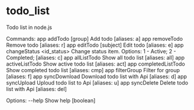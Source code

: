 # todo_list
Todo list in node.js


Commands:
  app addTodo <todo> [group]         Add todo                       [aliases: a]
  app removeTodo <id>                Remove todo                    [aliases: r]
  app editTodo <id> [subject]        Edit todo                      [aliases: e]
  app changeStatus <id> <id_status>  Change status item. Options: 1 - Active; 2
                                     - Completed;                   [aliases: c]
  app allListTodo                    Show all todo list           [aliases: all]
  app activeListTodo                 Show active todo list        [aliases: act]
  app completedListTodo              Show completed todo list     [aliases: cmp]
  app filterGroup <group>            Filter for group               [aliases: f]
  app syncDownload                   Download todo list with Api    [aliases: d]
  app syncUpload                     Uploud todo list to Api        [aliases: u]
  app syncDelete                     Delete todo list with Api    [aliases: del]

Options:
  --help  Show help                                                    [boolean]